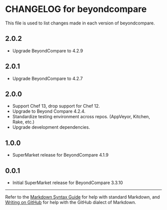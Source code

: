 # CHANGELOG for beyondcompare

This file is used to list changes made in each version of beyondcompare.

## 2.0.2

* Upgrade BeyondCompare to 4.2.9

## 2.0.1

* Upgrade BeyondCompare to 4.2.7

## 2.0.0

* Support Chef 13, drop support for Chef 12.
* Upgrade to Beyond Compare 4.2.4.
* Standardize testing environment across repos.  (AppVeyor, Kitchen, Rake, etc.)
* Upgrade development dependencies.

## 1.0.0

* SuperMarket release for BeyondCompare 4.1.9

## 0.0.1

* Initial SuperMarket release for BeyondCompare 3.3.10

- - -
Refer to the [Markdown Syntax Guide](https://daringfireball.net/projects/markdown/syntax) for help with standard Markdown, and [Writing on GitHub](https://help.github.com/categories/writing-on-github/) for help with the GitHub dialect of Markdown.
